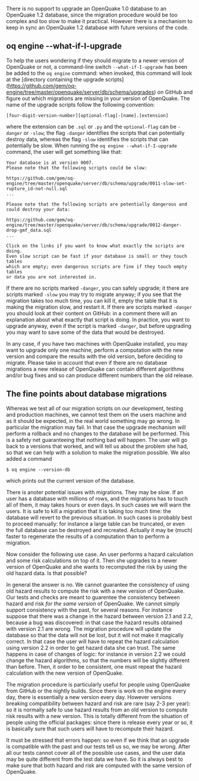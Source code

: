 There is no support to upgrade an OpenQuake 1.0 database to an OpenQuake 1.2 database,
since the migration procedure would be too complex and too slow to make it practical. However there
is a mechanism to keep in sync an OpenQuake 1.2 database with future versions of the code.

oq engine --what-if-I-upgrade
---------------------------------------

To help the users wondering if they should migrate to a newer version
of OpenQuake or not, a command-line switch ``--what-if-I-upgrade``
has been be added to the ``oq engine`` command: when invoked, this
command will look at the [directory containing the upgrade scripts]
(https://github.com/gem/oq-engine/tree/master/openquake/server/db/schema/upgrades) on GitHub and figure out which migrations are missing in your version
of OpenQuake. The name of the upgrade scripts follow the following
convention:

`[four-digit-version-number][optional-flag]-[name].[extension]`

where the extension can be `.sql` or `.py` and the `optional-flag` can
be `-danger` or `-slow`; the flag `-danger` identifies the
scripts that can potentially destroy data, whereas the flag `-slow`
identifies the scripts that can potentially be slow. When running
the `oq engine --what-if-I-upgrade` command, the user will get
something like that:

```
Your database is at version 0007.
Please note that the following scripts could be slow:

https://github.com/gem/oq-engine/tree/master/openquake/server/db/schema/upgrade/0011-slow-set-rupture_id-not-null.sql
...

Please note that the following scripts are potentially dangerous and could destroy your data:

https://github.com/gem/oq-engine/tree/master/openquake/server/db/schema/upgrade/0012-danger-drop-gmf_data.sql
...

Click on the links if you want to know what exactly the scripts are doing.
Even slow script can be fast if your database is small or they touch tables
which are empty; even dangerous scripts are fine if they touch empty tables
or data you are not interested in.
```

If there are no scripts marked `-danger`, you can safely upgrade; it there
are scripts marked `-slow` you may try to migrate anyway; if you see that
the migration takes too much time, you can kill it, empty the table
that it is making the migration slow, and restart it. If there are scripts
marked `-danger` you should look at their content on GitHub: in a
comment there will an explanation about what exactly that script is doing.
In practice, you want to upgrade anyway, even if the script is marked
`-danger`, but before upgrading you may want to save some of the data
that would be destroyed.

In any case, if you have two machines with OpenQuake
installed, you may want to upgrade only one machine, perform a
computation with the new version and compare the results with the
old version, before deciding to migrate. Please take in account
that even if there are no database migrations a new release of
OpenQuake can contain different algorithms and/or bug fixes
and so can produce different numbers than the old release.

The fine points about database migrations
--------------------------------------------------

Whereas we test all of our migration scripts on our development, testing and
production machines, we cannot test them on the users machine and as it should
be expected, in the real world something may go wrong.
In particular the migration may fail. In that case the upgrade mechanism
will perform a rollback and no changes to the database will be performed.
This is a safety net guaranteeing that nothing bad will happen.
The user will go back to a versions that worked, and will tell
us about the problem she had, so that we can help with a solution
to make the migration possible. We also added a command

  `$ oq engine --version-db`

which prints out the current version of the database.

There is anoter potential issues with migrations. They may be *slow*. If an
user has a database with millions of rows, and the migrations has to
touch all of them, it may takes hours or even days. In such cases we
will warn the users. It is safe to kill a migration that it is taking
too much time: the database will revert to the previous situation. In
such cases is probably best to proceed manually: for instance a large
table can be truncated, or even the full database can be destroyed and
recreated. Actually it may be (much) faster to regenerate the results
of a computation than to perform a migration.

Now consider the following use case. An user performs a hazard
calculation and some risk calculations on top of it. Then she upgrades
to a newer version of OpenQuake and she wants to recomputed the risk
by using the old hazard data. Is that possible?

In general the answer is no. We cannot guarantee the consistency of using
old hazard results to compute the risk with a new version of OpenQuake.
Our tests and checks are meant to guarentee the consistency between
hazard and risk *for the same version* of OpenQuake. We cannot simply
support consistency with the past, for several reasons. For instance
suppose that there was a change in the hazard between version 2.1 and 2.2,
because a bug was discovered: in that case the hazard results obtained
with version 2.1 are wrong. The migration procedure will update the database
so that the data will not be lost, but it will not make it magically
correct. In that case the user will have to repeat the hazard calculation
using version 2.2 in order to get hazard data she can trust.
The same happens in case of changes of logic: for instance in version 2.2
we could change the hazard algorithms, so that the numbers will be slightly
different than before. Then, it order to be consistent, one must
repeat the hazard calculation with the new version of OpenQuake.

The migration procedure is particularly useful for people using
OpenQuake from GitHub or the nightly builds. Since there is work on the engine every day,
there is essentially a new version every day. However versions
breaking compatibility between hazard and risk are rare (say 2-3 per
year): so it is normally safe to use hazard results from an old
version to compute risk results with a new version. This is totally
different from the situation of people using the official packages:
since there is release every year or so, it is basically sure that
such users will have to recompute their hazard.

It must be stressed that errors happen: so even if we think that an upgrade is compatible with the
past and our tests tell us so, we may be wrong. After all our tests cannot cover all of the possible use cases, and the user data may be quite different from the test data we have.  So it is always best to
make sure that both hazard and risk are computed with the same version of OpenQuake.
